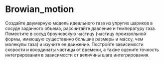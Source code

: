 # Browian_motion
Создайте двумерную модель идеального газа из упругих шариков в сосуде заданного объема, 
рассчитайте давление и температуру газа. Поместите в сосуд броуновскую частицу
(частицу произвольной формы, имеющую существенно большие размеры и массу, чем молекулы газа) 
и изучите ее движение. Постройте зависимости скорости и координаты частицы от времени, 
а также оцените точность интегрирования в зависимости от величины шага интегрирования.
